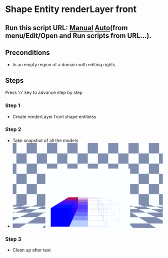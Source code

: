 # Shape Entity renderLayer front
## Run this script URL: [Manual](./test.js?raw=true)   [Auto](./testAuto.js?raw=true)(from menu/Edit/Open and Run scripts from URL...).

## Preconditions
- In an empty region of a domain with editing rights.

## Steps
Press 'n' key to advance step by step

### Step 1
- Create renderLayer front shape entitiess
### Step 2
- Take snapshot of all the models
- ![](./ExpectedImage_00000.png)
### Step 3
- Clean up after test
